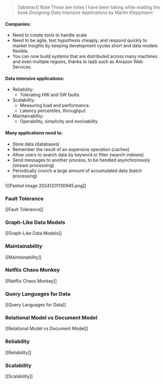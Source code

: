 
> [!abstract] Note
> These are notes I have been taking while reading the book *Designing Data Intensive Applications* by Martin Kleppmann


#### Companies:
- Need to create tools to handle scale
- Need to be agile, test hypothesis cheaply, and respond quickly to market insights by keeping development cycles short and data models flexible.
- You can now build systems that are distributed across many machines and even multiple regions, thanks to IaaS such as Amazon Web Services.

#### Data intensive applications:
- Reliability: 
	- Tolerating HW and SW faults
- Scalability: 
	- Measuring load and performance.
	- Latency percentiles, throughput
- Maintainability:
	- Operability, simplicity and evolvability



#### Many applications need to:
- Store data (databases)
- Remember the result of an expensive operation (caches)
- Allow users to search data by keyword or filter (search indexes)
- Send messages to another process, to be handled asynchronously (stream processing)
- Periodically crunch a large amount of accumulated data (batch processing)


![[Pasted image 20241201130945.png]]



### Fault Tolerance
[[Fault Tolerance]]

### Graph-Like Data Models
[[Graph-Like Data Models]]

### Maintainability 
[[Maintainability]]

### Netflix Chaos Monkey
[[Netflix Chaos Monkey]]

### Query Languages for Data
[[Query Languages for Data]]

### Relational Model vs Document Model
[[Relational Model vs Document Model]]

### Reliability
[[Reliability]]

### Scalability
[[Scalability]]


